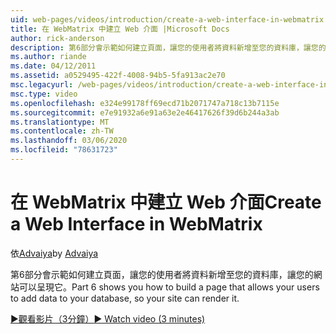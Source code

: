 ```yaml
---
uid: web-pages/videos/introduction/create-a-web-interface-in-webmatrix
title: 在 WebMatrix 中建立 Web 介面 |Microsoft Docs
author: rick-anderson
description: 第6部分會示範如何建立頁面，讓您的使用者將資料新增至您的資料庫，讓您的網站可以呈現它。
ms.author: riande
ms.date: 04/12/2011
ms.assetid: a0529495-422f-4008-94b5-5fa913ac2e70
msc.legacyurl: /web-pages/videos/introduction/create-a-web-interface-in-webmatrix
msc.type: video
ms.openlocfilehash: e324e99178ff69ecd71b2071747a718c13b7115e
ms.sourcegitcommit: e7e91932a6e91a63e2e46417626f39d6b244a3ab
ms.translationtype: MT
ms.contentlocale: zh-TW
ms.lasthandoff: 03/06/2020
ms.locfileid: "78631723"
---
```

# <a name="create-a-web-interface-in-webmatrix"></a><span data-ttu-id="fe262-103">在 WebMatrix 中建立 Web 介面</span><span class="sxs-lookup"><span data-stu-id="fe262-103">Create a Web Interface in WebMatrix</span></span>

<span data-ttu-id="fe262-104">依[Advaiya](https://twitter.com/Advaiyasolns)</span><span class="sxs-lookup"><span data-stu-id="fe262-104">by [Advaiya](https://twitter.com/Advaiyasolns)</span></span>

<span data-ttu-id="fe262-105">第6部分會示範如何建立頁面，讓您的使用者將資料新增至您的資料庫，讓您的網站可以呈現它。</span><span class="sxs-lookup"><span data-stu-id="fe262-105">Part 6 shows you how to build a page that allows your users to add data to your database, so your site can render it.</span></span>

[<span data-ttu-id="fe262-106">&#9654;觀看影片（3分鐘）</span><span class="sxs-lookup"><span data-stu-id="fe262-106">&#9654; Watch video (3 minutes)</span></span>](https://channel9.msdn.com/Blogs/ASP-NET-Site-Videos/create-a-web-interface-in-webmatrix)
